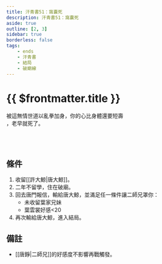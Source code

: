 ```yaml
---
title: 汗青書51：窩囊死
description: 汗青書51：窩囊死
aside: true
outline: [2, 3]
sidebar: true
borderless: false
tags:
    - ends
    - 汗青書
    - 結局
    - 破廟線
---
```


# {{ $frontmatter.title }}

<EndBackground no=51 title="窩囊死">
被這無情世道以亂拳加身，你的心比身體還要短壽<br>
，老早就死了。<br>
<br>
<br>
<br>
<!-- 此處因排版, 放入部分空行, 無理由請勿移除 -->
</EndBackground>

## 條件
1. 收留[[許大鯨|唐大鯨]]。
2. 二年不留學，住在破廟。
3. 回去唐門報信，輸給唐大鯨，並滿足任一條件讓二師兄罩你：
    + 未收留葉家兄妹
    + 葉雲裳好感<20
4. 再次輸給唐大鯨，進入結局。

## 備註

- [[唐錚|二師兄]]的好感度不影響再戰觸發。
